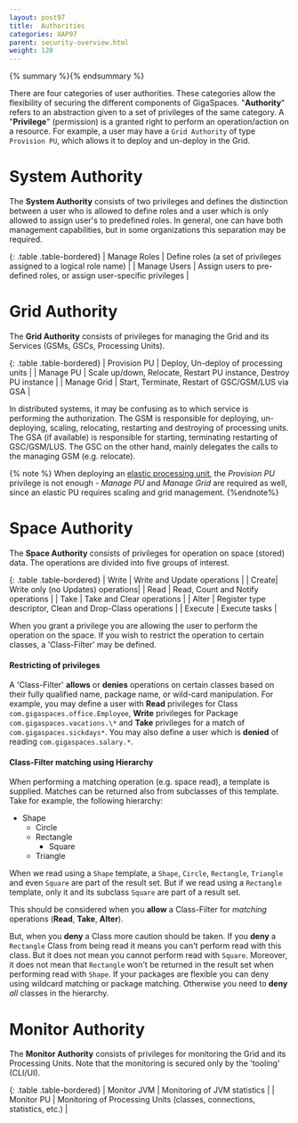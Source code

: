 ```yaml
---
layout: post97
title:  Authorities
categories: XAP97
parent: security-overview.html
weight: 120
---
```


{% summary %}{% endsummary %}


There are four categories of user authorities. These categories allow the flexibility of securing the different components of GigaSpaces.
"**Authority**" refers to an abstraction given to a set of privileges of the same category. A "**Privilege**" (permission) is a granted right to perform an operation/action on a resource. For example, a user may have a `Grid Authority` of type `Provision PU`, which allows it to deploy and un-deploy in the Grid.

# System Authority

The **System Authority** consists of two privileges and defines the distinction between a user who is allowed to define roles and a user which is only allowed to assign user's to predefined roles.
In general, one can have both management capabilities, but in some organizations this separation may be required.

{: .table .table-bordered}
| Manage Roles | Define roles (a set of privileges assigned to a logical role name) |
| Manage Users | Assign users to pre-defined roles, or assign user-specific privileges |

# Grid Authority

The **Grid Authority** consists of privileges for managing the Grid and its Services (GSMs, GSCs, Processing Units).

{: .table .table-bordered}
| Provision PU | Deploy, Un-deploy of processing units |
| Manage PU | Scale up/down, Relocate, Restart PU instance, Destroy PU instance |
| Manage Grid | Start, Terminate, Restart of GSC/GSM/LUS via GSA |

In distributed systems, it may be confusing as to which service is performing the authorization. The GSM is responsible for deploying, un-deploying, scaling, relocating, restarting and destroying of processing units. The GSA (if available) is responsible for starting, terminating restarting of GSC/GSM/LUS. The GSC on the other hand, mainly delegates the calls to the managing GSM (e.g. relocate).


{% note %}
When deploying an [elastic processing unit](./elastic-processing-unit.html), the *Provision PU* privilege is not enough - *Manage PU* and *Manage Grid* are required as well, since an elastic PU requires scaling and grid management.
{%endnote%}

# Space Authority

The **Space Authority** consists of privileges for operation on space (stored) data. The operations are divided into five groups of interest.

{: .table .table-bordered}
| Write | Write and Update operations |
| Create| Write only (no Updates) operations|
| Read | Read, Count and Notify operations |
| Take | Take and Clear operations |
| Alter | Register type descriptor, Clean and Drop-Class operations |
| Execute | Execute tasks |

When you grant a privilege you are allowing the user to perform the operation on the space. If you wish to restrict the operation to certain classes, a 'Class-Filter' may be defined.

#### Restricting of privileges

A 'Class-Filter' **allows** or **denies** operations on certain classes based on their fully qualified name, package name, or wild-card manipulation. For example, you may define a user with **Read** privileges for Class `com.gigaspaces.office.Employee`, **Write** privileges for Package `com.gigaspaces.vacations.\*` and **Take** privileges for a match of `com.gigaspaces.sickdays*`. You may also define a user which is **denied** of reading `com.gigaspaces.salary.*`.

#### Class-Filter matching using Hierarchy

When performing a matching operation (e.g. space read), a template is supplied. Matches can be returned also from subclasses of this template.
Take for example, the following hierarchy:

- Shape
    - Circle
    - Rectangle
        - Square
    - Triangle

When we read using a `Shape` template, a `Shape`, `Circle`, `Rectangle`, `Triangle` and even `Square` are part of the result set.
But if we read using a `Rectangle` template, only it and its subclass `Square` are part of a result set.

This should be considered when you **allow** a Class-Filter for _matching_ operations (**Read**, **Take**, **Alter**).

But, when you **deny** a Class more caution should be taken. If you **deny** a `Rectangle` Class from being read it means you can't perform read with this class. But it does not mean you cannot perform read with `Square`. Moreover, it does not mean that `Rectangle` won't be returned in the result set when performing read with `Shape`. If your packages are flexible you can deny using wildcard matching or package matching. Otherwise you need to **deny** _all_ classes in the hierarchy.

# Monitor Authority

The **Monitor Authority** consists of privileges for monitoring the Grid and its Processing Units.
Note that the monitoring is secured only by the 'tooling' (CLI/UI).

{: .table .table-bordered}
| Monitor JVM | Monitoring of JVM statistics |
| Monitor PU | Monitoring of Processing Units (classes, connections, statistics, etc.) |
